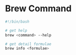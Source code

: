 # Brew Command

```bash
#!/bin/bash

# get help
brew <command> --help

# get detail formulae
brew info <formulae>
```
